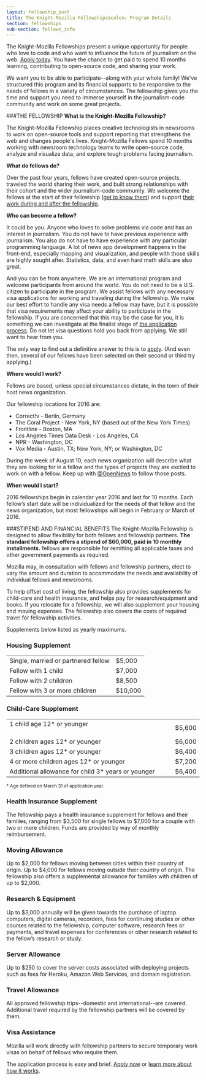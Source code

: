```yaml
---
layout: fellowship_post
title: The Knight-Mozilla Fellowships&colon; Program Details
section: fellowships
sub-section: fellows_info
---
```

<p class="bodybig">The Knight-Mozilla Fellowships present a unique opportunity for  people  who love to code and who want to influence the future of journalism on  the web. <a href="/what/fellowships/apply">Apply today</a>. You have the chance to get paid to spend 10 months learning, contributing to open-source code, and sharing your work.</p>

<p>We want you to be able to participate--along with your whole family! We've structured this program and its financial supports to be responsive to the needs of fellows in a variety of circumstances. The fellowship gives you the time and support you need to immerse yourself in the journalism-code community and work on some great projects. </p>

###THE FELLOWSHIP
**What is the Knight-Mozilla Fellowship?**

The Knight-Mozilla Fellowship places creative technologists in newsrooms to work on open-source tools and support reporting that strengthens the web and changes people's lives. Knight-Mozilla Fellows spend 10 months working with newsroom technology teams to write open-source code, analyze and visualize data, and explore tough problems facing journalism. 

**What do fellows do?**

Over the past four years, fellows have created open-source projects, traveled the world sharing their work, and built strong relationships with their cohort and the wider journalism-code community. We welcome the fellows at the start of their fellowship ([get to know them](/what/fellowships/2015meet)) and support [their work during and after the fellowship](/what/fellowships/community/). 

**Who can become a fellow?**

It could be you. Anyone who loves to solve problems via code and has an  interest in journalism. You do not have to have previous experience with journalism. You also do not have to have experience with any particular programming language. A lot of news app development happens in the front-end, especially mapping and visualization, and people with those skills are highly sought after. Statistics, data, and even hard math skills are also great.

And you can be from anywhere. We are an international program and welcome participants from around the world. You do not need to be a U.S. citizen to participate in the program. We assist fellows with any necessary visa applications for working and traveling during the fellowship. We make our best effort to handle any visa needs a fellow may have, but it is possible that visa requirements may affect your ability to participate in the fellowship. If you are concerned that this may be the case for you, it is something we can investigate at the finalist stage of [the application process](/what/fellowships/faq). Do not let visa questions hold you back from applying. We still want to hear from you.

The only way to find out a definitive answer to this is to [apply](/what/fellowships/apply). (And  even then, several of our fellows have been selected on their second or third try applying.)

**Where would I work?**

Fellows are based, unless special circumstances dictate, in the town of their host news organization.

Our fellowship locations for 2016 are:

* Correct!v - Berlin, Germany
* The Coral Project - New York, NY (based out of the New York Times)
* Frontline - Boston, MA
* Los Angeles Times Data Desk - Los Angeles, CA
* NPR - Washington, DC
* Vox Media - Austin, TX; New York, NY; or Washington, DC

During the week of August 10, each news organization will describe what they are looking for in a fellow and the types of projects they are excited to work on with a fellow. Keep up with [@OpenNews](https://twitter.com/opennews) to follow those posts.

**When would I start?**

2016  fellowships begin in calendar year 2016 and last for 10 months. Each fellow’s start date will be individualized for the needs of that fellow and the news organization, but most fellowships will begin in February or March of 2016.

###STIPEND AND FINANCIAL BENEFITS
The Knight-Mozilla Fellowship is designed to allow flexibility for both fellows and fellowship partners. **The standard fellowship offers a stipend of $60,000, paid in 10 monthly installments.** fellows are responsible for remitting all applicable taxes and other government payments as required.

Mozilla may, in consultation with fellows and fellowship partners, elect to vary the amount and duration to accommodate the needs and availability of individual fellows and newsrooms.

To help offset cost of living, the fellowship also provides supplements for child-care and health insurance, and helps pay for research/equipment and books. If you relocate for a fellowship, we will also supplement your housing and moving expenses. The fellowship also covers the costs of required travel for fellowship activities.

Supplements below listed as yearly maximums.

<h3>Housing Supplement</h3>
<table>
<tr>
<td>Single, married or partnered fellow
<td>$5,000
</tr>
<tr>
<td>Fellow with 1 child
<td>$7,000
</tr>
<tr>
<td>Fellow with 2 children
<td>$8,500
</tr>
<tr>
<td>Fellow with 3 or more children
<td>$10,000
</tr>
</table>


<h3>Child-Care Supplement</h3>
<table>
<tr>
<td>1 child age 12* or younger                                                     
<td>$5,600
</tr>
<tr>
<td>2 children ages 12* or younger
<td>$6,000
</tr>
<tr>
<td>3 children ages 12* or younger
<td>$6,400
</tr>
<tr>
<td>4 or more children ages 12* or younger
<td>$7,200
</tr>
<tr>
<td>Additional allowance for child 3* years or younger
<td>$6,400
</tr>
</table>
<small>* Age defined on March 31 of application year.</small>

<h3>Health Insurance Supplement</h3>
The fellowship pays a health insurance supplement for fellows and their families, ranging from $3,500 for single fellows to $7,000 for a couple with two or more children. Funds are provided by way of monthly reimbursement.

<h3>Moving Allowance</h3>
Up to $2,000 for fellows moving between cities within their country of origin. Up to $4,000 for fellows moving outside their country of origin. The fellowship also offers a supplemental allowance for families with children of up to $2,000.

<h3>Research & Equipment</h3>
Up to $3,000 annually will be given towards the purchase of laptop computers, digital cameras, recorders, fees for continuing studies or other courses related to the fellowship, computer software, research fees or payments, and travel expenses for conferences or other research related to the fellow’s research or study.

<h3>Server Allowance</h3>
Up to $250 to cover the server costs associated with deploying projects such as fees for Heroku, Amazon Web Services, and domain registration.

<h3>Travel Allowance</h3>
All approved fellowship trips--domestic and international--are covered. Additional travel required by the fellowship partners will be covered by them.

<h3>Visa Assistance</h3>
Mozilla will work directly with fellowship partners to secure temporary work visas on behalf of fellows who require them.

The application process is easy and brief. [Apply now](/what/fellowships/apply) or [learn more about how it works](/what/fellowships/faq).
